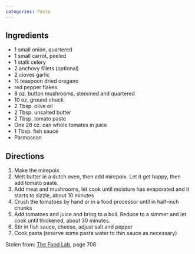 ```yaml
---
categories: Pasta
---
```


## Ingredients

 - 1 small onion, quartered
 - 1 small carrot, peeled
 - 1 stalk celery
 - 2 anchovy fillets (optional)
 - 2 cloves garlic
 - &frac12; teaspoon dried oregano
 - red pepper flakes
 - 8 oz. button mushrooms, stemmed and quartered
 - 10 oz. ground chuck
 - 2 Tbsp. olive oil
 - 2 Tbsp. unsalted butter
 - 2 Tbsp. tomato paste
 - One 28 oz. can whole tomates in juice
 - 1 Tbsp. fish sauce
 - Parmasean

## Directions

1. Make the mirepoix
2. Melt butter in a dutch oven, then add mirepoix. Let it get happy, then add tomato paste.
3. Add meat and mushrooms, let cook until moisture has evaporated and it starts to sizzle, about 10 minutes 
4. Crush the tomatoes by hand or in a food processor until in half-inch chunks
5. Add tomatoes and juice and bring to a boil. Reduce to a simmer and let cook until thickened, about 30 minutes.
6. Stir in fish sauce, cheese, adjust salt and pepper
7. Cook pasta (reserve some pasta water to thin sauce as necessary)

Stolen from: [The Food Lab](https://www.amazon.com/Food-Lab-Cooking-Through-Science/dp/0393081087), page 706
